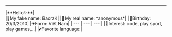 <hr>
|**Hello✨**|
<br>
|🌼My fake name: BaorzK|
|🌼My real name: *anonymous*|
|💐Birthday: 20/3/2010|
|✈Form: Việt Nam|
| --- | --- | --- |
|📄Interest: code, play sport, play games,...|
|💕Favorite language:<img herf="https://www.google.com/search?q=PHP&client=ms-android-oppo&sca_esv=580461025&tbm=isch&prmd=ivsn&sxsrf=AM9HkKlOdiabNbufggIgAzj2GTo9e_Di2g:1699450888707&source=lnms&sa=X&ved=2ahUKEwiU96L0w7SCAxX3h1YBHUinBP0Q_AUoAXoECAUQAQ#imgrc=t2jOsq6dE_nFvM">|
